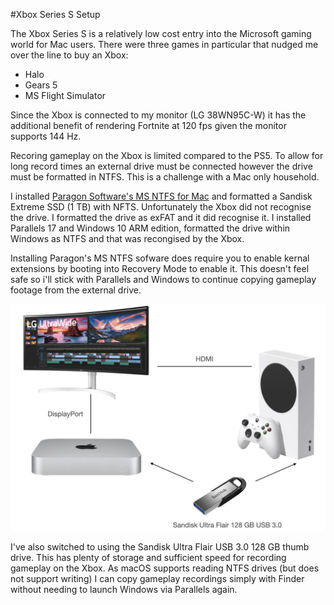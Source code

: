 #Xbox Series S Setup

The Xbox Series S is a relatively low cost entry into the Microsoft gaming world for Mac users. There were three games in particular that nudged me over the line to buy an Xbox: 

- Halo
- Gears 5
- MS Flight Simulator

Since the Xbox is connected to my monitor (LG 38WN95C-W) it has the additional benefit of rendering Fortnite at 120 fps given the monitor supports 144 Hz. 

Recoring gameplay on the Xbox is limited compared to the PS5. To allow for long record times an external drive must be connected however the drive must be formatted in NTFS. This is a challenge with a Mac only household. 

I installed [Paragon Software's MS NTFS for Mac](https://www.paragon-software.com/home/ntfs-mac/) and formatted a Sandisk Extreme SSD (1 TB) with NFTS. Unfortunately the Xbox did not recognise the drive. I formatted the drive as exFAT and it did recognise it. I installed Parallels 17 and Windows 10 ARM edition, formatted the drive within Windows as NTFS and that was recongised by the Xbox. 

Installing Paragon's MS NTFS sofware does require you to enable kernal extensions by booting into Recovery Mode to enable it. This doesn't feel safe so i'll stick with Parallels and Windows to continue copying gameplay footage from the external drive. 

![alt text](./images/macmini-xbox-sandisk.png "Diagram")

I've also switched to using the Sandisk Ultra Flair USB 3.0 128 GB thumb drive. This has plenty of storage and sufficient speed for recording gameplay on the Xbox. As macOS supports reading NTFS drives (but does not support writing) I can copy gameplay recordings simply with Finder without needing to launch Windows via Parallels again. 


